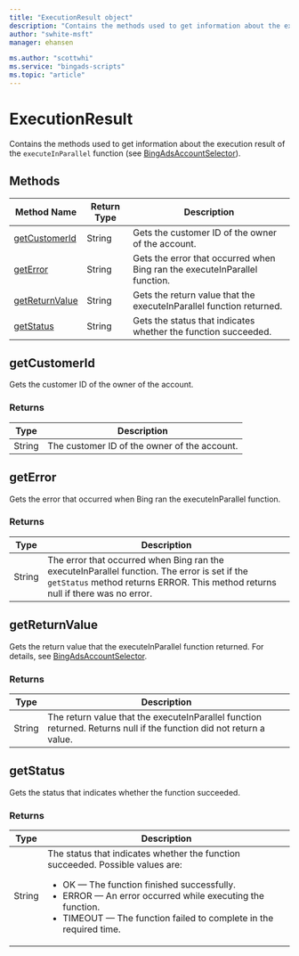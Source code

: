```yaml
---
title: "ExecutionResult object"
description: "Contains the methods used to get information about the execution results of the executeInParallel functions."
author: "swhite-msft"
manager: ehansen

ms.author: "scottwhi"
ms.service: "bingads-scripts"
ms.topic: "article"
---
```


# ExecutionResult

Contains the methods used to get information about the execution result of the `executeInParallel` function (see [BingAdsAccountSelector](./BingAdsAccountSelector.md)).


## Methods
|Method Name|Return Type|Description|
|-|-|-
[getCustomerId](#getcustomerid)|String|Gets the customer ID of the owner of the account.
[getError](#geterror)|String|Gets the error that occurred when Bing ran the executeInParallel function.
[getReturnValue](#getreturnvalue)|String|Gets the return value that the executeInParallel function returned.
[getStatus](#getstatus)|String|Gets the status that indicates whether the function succeeded.


## <a name="getcustomerid"></a>getCustomerId
Gets the customer ID of the owner of the account.

### Returns
|Type|Description|
|-|-
String|The customer ID of the owner of the account.


## <a name="geterror"></a>getError
Gets the error that occurred when Bing ran the executeInParallel function.

### Returns
|Type|Description|
|-|-
String|The error that occurred when Bing ran the executeInParallel function. The error is set if the `getStatus` method returns ERROR. This method returns null if there was no error.


## <a name="getreturnvalue"></a>getReturnValue
Gets the return value that the executeInParallel function returned. For details, see [BingAdsAccountSelector](./BingAdsAccountSelector.md).

### Returns
|Type|Description|
|-|-
String|The return value that the executeInParallel function returned. Returns null if the function did not return a value.


## <a name="getStatus"></a>getStatus
Gets the status that indicates whether the function succeeded.

### Returns
|Type|Description|
|-|-
String|The status that indicates whether the function succeeded. Possible values are:<ul><li>OK &mdash; The function finished successfully.</li><li>ERROR &mdash; An error occurred while executing the function.</li><li>TIMEOUT &mdash; The function failed to complete in the required time.

